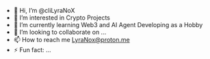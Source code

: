 - 👋 Hi, I’m @cliLyraNoX
- 👀 I’m interested in Crypto Projects
- 🌱 I’m currently learning Web3 and AI Agent Developing as a Hobby
- 💞️ I’m looking to collaborate on ...
- 📫 How to reach me LyraNox@proton.me
- ⚡ Fun fact: ...

<!---
cliLyraNoX/cliLyraNoX is a ✨ special ✨ repository because its `README.md` (this file) appears on your GitHub profile.
You can click the Preview link to take a look at your changes.
--->
